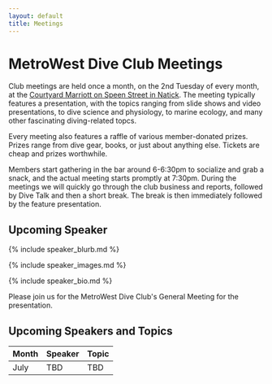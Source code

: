 ```yaml
---
layout: default
title: Meetings
---
```


# MetroWest Dive Club Meetings

Club meetings are held once a month, on the 2nd Tuesday of every month, at the [Courtyard Marriott on Speen Street in Natick](../docs/location-directions.md). The meeting typically features a presentation, with the topics ranging from slide shows and video presentations, to dive science and physiology, to marine ecology, and many other fascinating diving-related topcs.

Every meeting also features a raffle of various member-donated prizes. Prizes range from dive gear, books, or just about anything else. Tickets are cheap and prizes worthwhile.

Members start gathering in the bar around 6-6:30pm to socialize and grab a snack, and the actual meeting starts promptly at 7:30pm. During the meetings we will quickly go through the club business and reports, followed by Dive Talk and then a short break. The break is then immediately followed by the feature presentation.

## Upcoming Speaker

{% include speaker_blurb.md %}

{% include speaker_images.md %}

{% include speaker_bio.md %}

Please join us for the MetroWest Dive Club's General Meeting for
the presentation.

## Upcoming Speakers and Topics

| Month | Speaker | Topic |
| --- | --- | --- |
| July| TBD | TBD |
